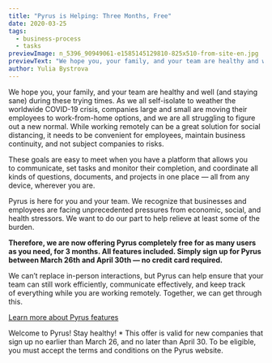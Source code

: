 ```yaml
---
title: "Pyrus is Helping: Three Months, Free"
date: 2020-03-25
tags:
  - business-process
  - tasks
previewImage: n_5396_90949061-e1585145129810-825x510-from-site-en.jpg
previewText: "We hope you, your family, and your team are healthy and well (and staying sane) during these trying times. As we all self-isolate to weather the worldwide COVID-19 crisis, companies large and small are moving their employees to work-from-home options, and we are all struggling to figure out a new normal. While working remotely can be a great solution for social distancing, it needs to be convenient for employees, maintain business continuity, and not subject companies to risks."
author: Yulia Bystrova
---
```

We hope you, your family, and your team are healthy and well (and staying sane) during these trying times. As we all self-isolate to weather the worldwide COVID-19 crisis, companies large and small are moving their employees to work-from-home options, and we are all struggling to figure out a new normal. While working remotely can be a great solution for social distancing, it needs to be convenient for employees, maintain business continuity, and not subject companies to risks.

These goals are easy to meet when you have a platform that allows you to communicate, set tasks and monitor their completion, and coordinate all kinds of questions, documents, and projects in one place — all from any device, wherever you are.

Pyrus is here for you and your team. We recognize that businesses and employees are facing unprecedented pressures from economic, social, and health stressors. We want to do our part to help relieve at least some of the burden.

**Therefore, we are now offering Pyrus completely free for as many users as you need, for 3 months. All features included. Simply sign up for Pyrus between March 26th and April 30th — no credit card required.**

We can’t replace in-person interactions, but Pyrus can help ensure that your team can still work efficiently, communicate effectively, and keep track of everything while you are working remotely. Together, we can get through this.

[Learn more about Pyrus features](https://pyrus.com/en/product)

Welcome to Pyrus! Stay healthy! \* This offer is valid for new companies that sign up no earlier than March 26, and no later than April 30. To be eligible, you must accept the terms and conditions on the Pyrus website.